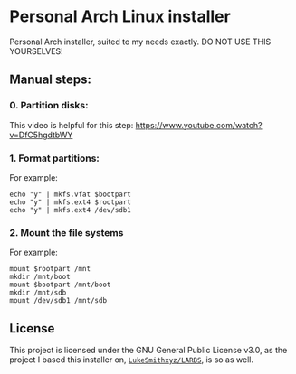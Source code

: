 # Personal Arch Linux installer

Personal Arch installer, suited to my needs exactly. DO NOT USE THIS YOURSELVES!

## Manual steps:

### 0. Partition disks:

This video is helpful for this step: https://www.youtube.com/watch?v=DfC5hgdtbWY

### 1. Format partitions:
For example:
```
echo "y" | mkfs.vfat $bootpart
echo "y" | mkfs.ext4 $rootpart
echo "y" | mkfs.ext4 /dev/sdb1
```

### 2. Mount the file systems
For example:
```
mount $rootpart /mnt
mkdir /mnt/boot
mount $bootpart /mnt/boot
mkdir /mnt/sdb
mount /dev/sdb1 /mnt/sdb
```

## License

This project is licensed under the GNU General Public License v3.0, as the project I based this installer on, [`LukeSmithxyz/LARBS`](https://github.com/LukeSmithxyz/LARBS), is so as well.
